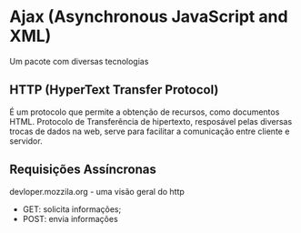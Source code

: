 # Ajax (Asynchronous JavaScript and XML)

Um pacote com diversas tecnologias

## HTTP (HyperText Transfer Protocol)
É um protocolo que permite a obtenção de recursos, como documentos HTML. 
Protocolo de Transferência de hipertexto, resposável pelas diversas trocas de dados na web, serve para facilitar a comunicação entre cliente e servidor.

## Requisições Assíncronas

devloper.mozzila.org - uma visão geral do http


- GET: solicita informações;
- POST: envia informações